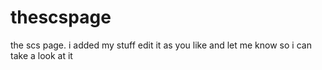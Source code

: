 # thescspage
the scs page. 
i added my stuff
edit it as you like and let me know so i can take a look at it
